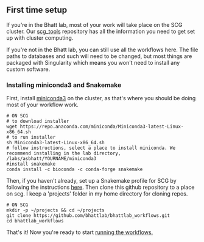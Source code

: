 
## First time setup
If you're in the Bhatt lab, most of your work will take place on the SCG cluster. Our [scg_tools](https://github.com/bhattlab/scg_tools) repository has all the information you need to get set up with cluster computing. 

If you're not in the Bhatt lab, you can still use all the workflows here. The file paths to databases and such will need to be changed, but most things are packaged with Singularity which means you won't need to install any custom software. 

### Installing miniconda3 and Snakemake
First, install [miniconda3](https://conda.io/miniconda.html) on the cluster, as that's where you should be doing most of your workflow work.
```
# ON SCG
# to download installer
wget https://repo.anaconda.com/miniconda/Miniconda3-latest-Linux-x86_64.sh
# to run installer
sh Miniconda3-latest-Linux-x86_64.sh
# follow instructions, select a place to install miniconda. We recommend installing in the lab directory, /labs/asbhatt/YOURNAME/miniconda3
#install snakemake
conda install -c bioconda -c conda-forge snakemake
```
Then, if you haven't already, set up a Snakemake profile for SCG by following the instructions [here](https://github.com/bhattlab/slurm).
Then clone this github repository to a place on scg. I keep a 'projects' folder in my home directory for cloning repos.
```
# ON SCG
mkdir -p ~/projects && cd ~/projects
git clone https://github.com/bhattlab/bhattlab_workflows.git
cd bhattlab_workflows
```
That's it! Now you're ready to start [running the workflows.](manual/running.md)
<!--stackedit_data:
eyJoaXN0b3J5IjpbNzEzMjEzOTM0XX0=
-->